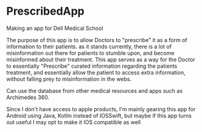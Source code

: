 # PrescribedApp
Making an app for Dell Medical School

The purpose of this app is to allow Doctors to "prescribe" it as a form of information to their patients. 
as it stands currently, there is a lot of misinformation out there for patients to stumble upon, and become misinformed about their treatment. 
This app serves as a way for the Doctor to essentially "Prescribe" curated information regarding the patients treatment, and essentially allow the patient to access extra information, without falling prey to misinformation in the webs. 

Can use the database from other medical resources and apps such as Archimedes 360. 

Since I don't have access to apple products, I'm mainly gearing this app for Android using Java, Kotlin instead of IOSSwift, but maybe if this app turns out useful I may opt to make it IOS compatible as well
